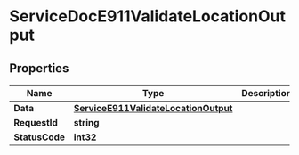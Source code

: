 

# ServiceDocE911ValidateLocationOutput


## Properties

| Name | Type | Description | Notes |
|------------ | ------------- | ------------- | -------------|
|**Data** | [**ServiceE911ValidateLocationOutput**](ServiceE911ValidateLocationOutput.md) |  |  [optional] |
|**RequestId** | **string** |  |  [optional] |
|**StatusCode** | **int32** |  |  [optional] |



